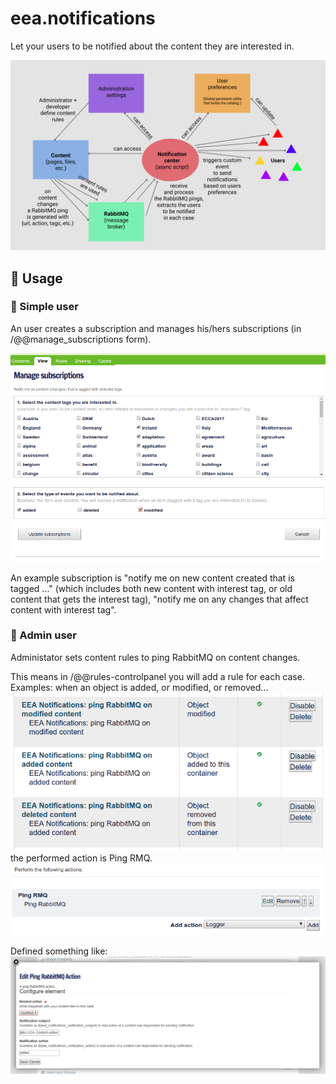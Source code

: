 # eea.notifications
Let your users to be notified about the content they are interested in.

<kbd>
  <img src="https://github.com/eea/eea.notifications/blob/master/docs/mockup.png" title="Mockup" alt="Mockup">
</kbd>


## :book: Usage

### :baby: Simple user

An user creates a subscription and manages his/hers subscriptions (in /@@manage_subscriptions form).

<kbd>
  <img src="https://github.com/eea/eea.notifications/blob/master/docs/manage-subscriptions-form.png" title="Manage subscriptions form" alt="Manage subscriptions form">
</kbd>


An example subscription is "notify me on new content created that is tagged ..." (which includes both new content with interest tag, or old content that gets the interest tag), "notify me on any changes that affect content with interest tag".

### :man: Admin user

Administator sets content rules to ping RabbitMQ on content changes.

This means in /@@rules-controlpanel you will add a rule for each case. Examples: when an object is added, or modified, or removed...
<kbd>
  <img src="https://github.com/eea/eea.notifications/blob/master/docs/manage-content-rules-1.png" title="Manage content rules 1" alt="Manage content rules 1">
</kbd>
the performed action is Ping RMQ.
<kbd>
  <img src="https://github.com/eea/eea.notifications/blob/master/docs/manage-content-rules-2.png" title="Manage content rules 2" alt="Manage content rules 2">
</kbd>

Defined something like:
<kbd>
  <img src="https://github.com/eea/eea.notifications/blob/master/docs/manage-content-rules-3.png" title="Manage content rules 3" alt="Manage content rules 3">
</kbd>
